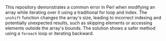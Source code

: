 This repository demonstrates a common error in Perl when modifying an array while iterating over it using a traditional for loop and index.  The `unshift` function changes the array's size, leading to incorrect indexing and potentially unexpected results, such as skipping elements or accessing elements outside the array's bounds. The solution shows a safer method using a `foreach` loop or iterating backward.